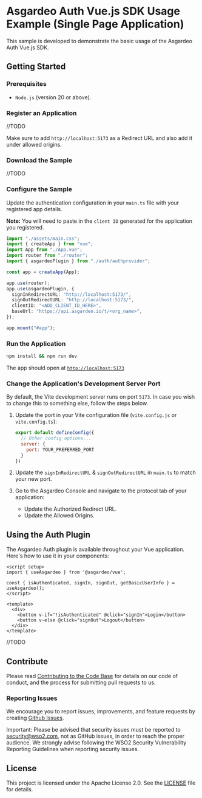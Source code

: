 # Asgardeo Auth Vue.js SDK Usage Example (Single Page Application)

This sample is developed to demonstrate the basic usage of the Asgardeo Auth Vue.js SDK.

## Getting Started

### Prerequisites
- `Node.js` (version 20 or above).

### Register an Application
//TODO

Make sure to add `http://localhost:5173` as a Redirect URL and also add it under allowed origins.

### Download the Sample
//TODO

### Configure the Sample

Update the authentication configuration in your `main.ts` file with your registered app details.

**Note:** You will need to paste in the `client ID` generated for the application you registered.

```typescript
import "./assets/main.css";
import { createApp } from "vue";
import App from "./App.vue";
import router from "./router";
import { asgardeoPlugin } from "./auth/authprovider";

const app = createApp(App);

app.use(router);
app.use(asgardeoPlugin, {
  signInRedirectURL: "http://localhost:5173/",
  signOutRedirectURL: "http://localhost:5173/",
  clientID: "<ADD_CLIENT_ID_HERE>",
  baseUrl: "https://api.asgardeo.io/t/<org_name>",
});

app.mount("#app");
```

### Run the Application

```bash
npm install && npm run dev
```

The app should open at [`http://localhost:5173`](http://localhost:5173)

### Change the Application's Development Server Port

By default, the Vite development server runs on port `5173`. In case you wish to change this to something else, follow the steps below.

1. Update the port in your Vite configuration file (`vite.config.js` or `vite.config.ts`):
   ```javascript
   export default defineConfig({
     // Other config options...
     server: {
       port: YOUR_PREFERRED_PORT
     }
   })
   ```

2. Update the `signInRedirectURL` & `signOutRedirectURL` in `main.ts` to match your new port.

3. Go to the Asgardeo Console and navigate to the protocol tab of your application:
   - Update the Authorized Redirect URL.
   - Update the Allowed Origins.

## Using the Auth Plugin

The Asgardeo Auth plugin is available throughout your Vue application. Here's how to use it in your components:

```vue
<script setup>
import { useAsgardeo } from '@asgardeo/vue';

const { isAuthenticated, signIn, signOut, getBasicUserInfo } = useAsgardeo();
</script>

<template>
  <div>
    <button v-if="!isAuthenticated" @click="signIn">Login</button>
    <button v-else @click="signOut">Logout</button>
  </div>
</template>
```

//TODO

## Contribute

Please read [Contributing to the Code Base](../../CONTRIBUTING.md) for details on our code of conduct, and the process for submitting pull requests to us.

### Reporting Issues

We encourage you to report issues, improvements, and feature requests by creating [Github Issues](https://github.com/asgardeo/web-ui-sdks/issues).

Important: Please be advised that security issues must be reported to security@wso2.com, not as GitHub issues, in order to reach the proper audience. We strongly advise following the WSO2 Security Vulnerability Reporting Guidelines when reporting security issues.

## License

This project is licensed under the Apache License 2.0. See the [LICENSE](../../LICENSE) file for details.
